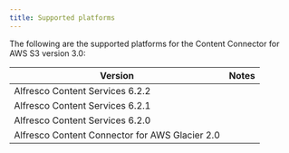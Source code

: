 ```yaml
---
title: Supported platforms
---
```


The following are the supported platforms for the Content Connector for AWS S3 version 3.0:

| Version | Notes |
| ------- | ----- |
| Alfresco Content Services 6.2.2 | |
| Alfresco Content Services 6.2.1 | |
| Alfresco Content Services 6.2.0 | |
| Alfresco Content Connector for AWS Glacier 2.0 | |

